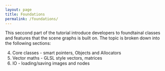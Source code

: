 ```yaml
---
layout: page
title: Foundations
permalink: /foundations/
---
```


This seccond part of the tutorial introduce developers to foundtainal classes and features that the scene graphs is built on. The topic is broken down into the following sections:

4. Core classes - smart pointers, Objects and Allocators
5. Vector maths - GLSL style vectors, matrices
6. IO - loading/saving images and nodes

